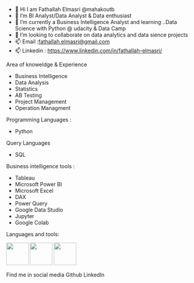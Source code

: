 * 👋 Hi I am Fathallah Elmasri @mahakoutb
* 👀 I’m BI Analyst/Data Analyst & Data enthusiast
* 🌱 I’m currently a Business Intelligence Analyst and learning ..Data Science with Python @ udacity & Data Camp
* 💞️ I’m looking to collaborate on data analytics and data sience projects
* 📫 Email :fathallah.elmasri@gmail.com
* 📫 Linkedin : https://www.linkedin.com/in/fathallah-elmasri/


Area of knoweldge & Experience

* Business Intelligence
* Data Analysis
* Statistics
* AB Testing
* Project Management
* Operation Managment

Programming Languages :

* Python

Query Languages

* SQL

Business intelligence tools :

* Tableau
* Microsoft Power BI
* Microsoft Excel
* DAX
* Power Query
* Google Data Studio
* Jupyter
* Google Colab

Languages and tools:

<img src="https://github.com/Elmasri-Fathallah/images/blob/main/pics/python.png" width="60" align="LEFT">
<img src="https://github.com/Elmasri-Fathallah/images/blob/main/pics/sql.png" width="60">
<img src="https://github.com/Elmasri-Fathallah/images/blob/main/pics/jupyter-notebook.png" width="60">

Find me in social media
Github 
LinkedIn

